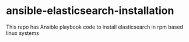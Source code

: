 # ansible-elasticsearch-installation
This repo has Ansible playbook code to install elasticsearch in rpm based linux systems
